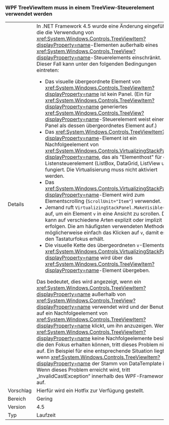 ### <a name="wpf-treeviewitem-must-be-used-within-a-treeview"></a>WPF TreeViewItem muss in einem TreeView-Steuerelement verwendet werden

|   |   |
|---|---|
|Details|In .NET Framework 4.5 wurde eine Änderung eingeführt, die die Verwendung von <xref:System.Windows.Controls.TreeViewItem?displayProperty=name>-Elementen außerhalb eines <xref:System.Windows.Controls.TreeView?displayProperty=name>-Steuerelements einschränkt. Dieser Fall kann unter den folgenden Bedingungen eintreten:<ul><li>Das visuelle übergeordnete Element von <xref:System.Windows.Controls.TreeViewItem?displayProperty=name> ist kein Panel. (Ein für <xref:System.Windows.Controls.TreeViewItem?displayProperty=name> generiertes <xref:System.Windows.Controls.TreeView?displayProperty=name>-Steuerelement weist einen Panel als dessen übergeordnetes Element auf.)</li><li>Das <xref:System.Windows.Controls.TreeViewItem?displayProperty=name>-Element ist ein Nachfolgeelement von <xref:System.Windows.Controls.VirtualizingStackPanel?displayProperty=name>, das als &quot;Elementhost&quot; für ein Listensteuerelement (ListBox, DataGrid, ListView usw.) fungiert. Die Virtualisierung muss nicht aktiviert werden.</li><li>Das <xref:System.Windows.Controls.VirtualizingStackPanel?displayProperty=name>-Element wird zum Elementscrolling (<code>ScrollUnit=&quot;Item&quot;</code>) verwendet.</li><li>Jemand ruft <code>VirtualizingStackPanel.MakeVisible(v)</code> auf, um ein Element <code>v</code> in eine Ansicht zu scrollen. Dies kann auf verschiedene Arten explizit oder implizit erfolgen. Die am häufigsten verwendeten Methode ist möglicherweise einfach das Klicken auf <code>v</code>, damit es den Tastaturfokus erhält.</li><li>Die visuelle Kette des übergeordneten <code>v</code>-Elements zu <xref:System.Windows.Controls.VirtualizingStackPanel?displayProperty=name> wird über das <xref:System.Windows.Controls.TreeViewItem?displayProperty=name>-Element übergeben.</li></ul>Das bedeutet, dies wird angezeigt, wenn ein <xref:System.Windows.Controls.TreeViewItem?displayProperty=name> außerhalb von <xref:System.Windows.Controls.TreeView?displayProperty=name> verwendet wird und der Benutzer auf ein Nachfolgeelement von <xref:System.Windows.Controls.TreeViewItem?displayProperty=name> klickt, um ihn anzuzeigen. Wenn <xref:System.Windows.Controls.TreeViewItem?displayProperty=name> keine Nachfolgeelemente besitzt, die den Fokus erhalten können, tritt dieses Problem nicht auf. Ein Beispiel für eine entsprechende Situation liegt vor, wenn <xref:System.Windows.Controls.TreeViewItem?displayProperty=name> der Stamm von DataTemplate ist. Wenn dieses Problem erreicht wird, tritt „InvalidCastException“ innerhalb des WPF-Frameworks auf.|
|Vorschlag|Hierfür wird ein Hotfix zur Verfügung gestellt.|
|Bereich|Gering|
|Version|4.5|
|Typ|Laufzeit|

